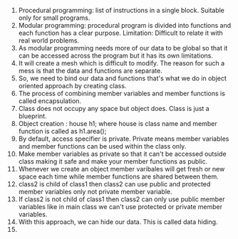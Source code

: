 1) Procedural programming: list of instructions in a single block. Suitable only for small programs.
2) Modular programming: procedural program is divided into functions and each function has a clear purpose. Limitation: Difficult to relate it with real world problems.
3) As modular programming needs more of our data to be global so that it can be accessed across the program but it has its own limitations.
4) It will create a mesh which is difficult to modify. The reason for such a mess is that the data and functions are separate.
5) So, we need to bind our data and functions that's what we do in object oriented approach by creating class.
6) The process of combining member variables and member functions is called encapsulation.
7) Class does not occupy any space but object does. Class is just a blueprint.
8) Object creation : house h1; where house is class name and member function is called as h1.area();
9) By default, access specifier is private. Private means member variables and member functions can be used within the class only.
10) Make member variables as private so that it can't be accessed outside class making it safe and make your member functions as public.
11) Whenever we create an object member varibales will get fresh or new space each time while member functions are shared between them.
12) class2 is child of class1 then class2 can use public and protected member variables only not private member variable.
13) If class2 is not child of class1 then class2 can only use public member variables like in main class we can't use protected or private member variables.
14) With this approach, we can hide our data. This is called data hiding.
15) 
